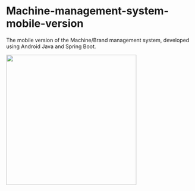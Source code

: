 # Machine-management-system-mobile-version

The mobile version of the Machine/Brand management system, developed using Android Java and Spring Boot.

<img src="https://user-images.githubusercontent.com/71185753/166341493-f08c8bca-3fc0-478f-b2a3-cbdf20266405.gif" width="350">
